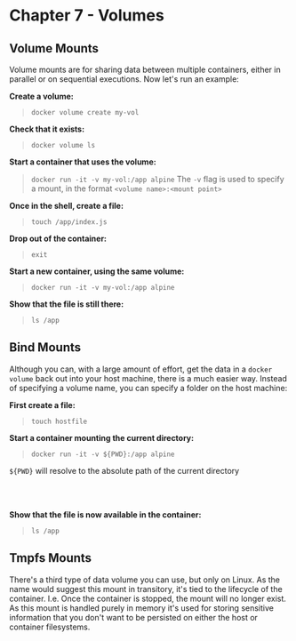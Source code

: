 # Chapter 7 - Volumes

## Volume Mounts

Volume mounts are for sharing data between multiple containers, either in parallel or on sequential executions. Now let's run an example:

**Create a volume:**
> `docker volume create my-vol`

**Check that it exists:**
> `docker volume ls`

**Start a container that uses the volume:**
> `docker run -it -v my-vol:/app alpine`
The `-v` flag is used to specify a mount, in the format `<volume name>:<mount point>`

**Once in the shell, create a file:**
> `touch /app/index.js`

**Drop out of the container:**
> `exit`

**Start a new container, using the same volume:**
> `docker run -it -v my-vol:/app alpine`

**Show that the file is still there:**
> `ls /app`

## Bind Mounts

Although you can, with a large amount of effort, get the data in a `docker volume` back out into your host machine, there is a much easier way. Instead of specifying a volume name, you can specify a folder on the host machine:

**First create a file:**
> `touch hostfile`

**Start a container mounting the current directory:**
> `docker run -it -v ${PWD}:/app alpine`

`${PWD}` will resolve to the absolute path of the current directory

<br />
<br />

**Show that the file is now available in the container:**
> `ls /app`

## Tmpfs Mounts

There's a third type of data volume you can use, but only on Linux. As the name would suggest this mount in transitory, it's tied to the lifecycle of the container. I.e. Once the container is stopped, the mount will no longer exist. As this mount is handled purely in memory it's used for storing sensitive information that you don't want to be persisted on either the host or container filesystems.
